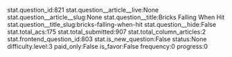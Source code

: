 stat.question_id:821
stat.question__article__live:None
stat.question__article__slug:None
stat.question__title:Bricks Falling When Hit
stat.question__title_slug:bricks-falling-when-hit
stat.question__hide:False
stat.total_acs:175
stat.total_submitted:907
stat.total_column_articles:2
stat.frontend_question_id:803
stat.is_new_question:False
status:None
difficulty.level:3
paid_only:False
is_favor:False
frequency:0
progress:0
